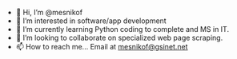 - 👋 Hi, I’m @mesnikof
- 👀 I’m interested in software/app development
- 🌱 I’m currently learning Python coding to complete and MS in IT.
- 💞️ I’m looking to collaborate on specialized web page scraping.
- 📫 How to reach me...  Email at mesnikof@gsinet.net

<!---
mesnikof/mesnikof is a ✨ special ✨ repository because its `README.md` (this file) appears on your GitHub profile.
You can click the Preview link to take a look at your changes.
--->
